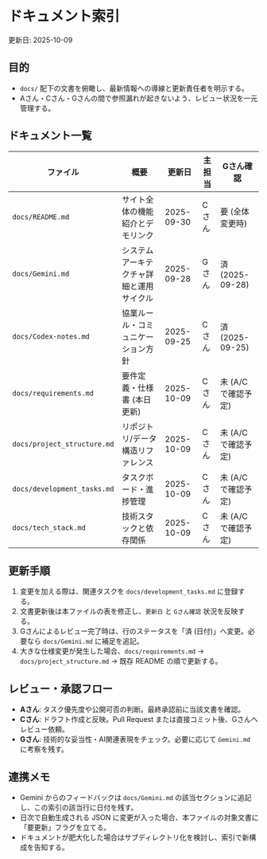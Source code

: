# ドキュメント索引
更新日: 2025-10-09

## 目的
- `docs/` 配下の文書を俯瞰し、最新情報への導線と更新責任者を明示する。
- Aさん・Cさん・Gさんの間で参照漏れが起きないよう、レビュー状況を一元管理する。

## ドキュメント一覧
| ファイル | 概要 | 更新日 | 主担当 | Gさん確認 |
| --- | --- | --- | --- | --- |
| `docs/README.md` | サイト全体の機能紹介とデモリンク | 2025-09-30 | Cさん | 要 (全体変更時) |
| `docs/Gemini.md` | システムアーキテクチャ詳細と運用サイクル | 2025-09-28 | Gさん | 済 (2025-09-28) |
| `docs/Codex-notes.md` | 協業ルール・コミュニケーション方針 | 2025-09-25 | Cさん | 済 (2025-09-25) |
| `docs/requirements.md` | 要件定義・仕様書 (本日更新) | 2025-10-09 | Cさん | 未 (A/Cで確認予定) |
| `docs/project_structure.md` | リポジトリ/データ構造リファレンス | 2025-10-09 | Cさん | 未 (A/Cで確認予定) |
| `docs/development_tasks.md` | タスクボード・進捗管理 | 2025-10-09 | Cさん | 未 (A/Cで確認予定) |
| `docs/tech_stack.md` | 技術スタックと依存関係 | 2025-10-09 | Cさん | 未 (A/Cで確認予定) |

## 更新手順
1. 変更を加える際は、関連タスクを `docs/development_tasks.md` に登録する。
2. 文書更新後は本ファイルの表を修正し、`更新日` と `Gさん確認` 状況を反映する。
3. Gさんによるレビュー完了時は、行のステータスを「済 (日付)」へ変更。必要なら `docs/Gemini.md` に補足を追記。
4. 大きな仕様変更が発生した場合、`docs/requirements.md` → `docs/project_structure.md` → 既存 README の順で更新する。

## レビュー・承認フロー
- **Aさん**: タスク優先度や公開可否の判断。最終承認前に当該文書を確認。
- **Cさん**: ドラフト作成と反映。Pull Request または直接コミット後、Gさんへレビュー依頼。
- **Gさん**: 技術的な妥当性・AI関連表現をチェック。必要に応じて `Gemini.md` に考察を残す。

## 連携メモ
- Gemini からのフィードバックは `docs/Gemini.md` の該当セクションに追記し、この索引の該当行に日付を残す。
- 日次で自動生成される JSON に変更が入った場合、本ファイルの対象文書に「要更新」フラグを立てる。
- ドキュメントが肥大化した場合はサブディレクトリ化を検討し、索引で新構成を告知する。
